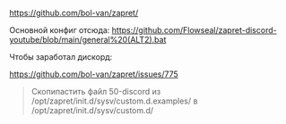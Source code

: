 https://github.com/bol-van/zapret/

Основной конфиг отсюда: https://github.com/Flowseal/zapret-discord-youtube/blob/main/general%20(ALT2).bat

Чтобы заработал дискорд:

https://github.com/bol-van/zapret/issues/775

>Скопипастить файл 50-discord из /opt/zapret/init.d/sysv/custom.d.examples/ в /opt/zapret/init.d/sysv/custom.d/

